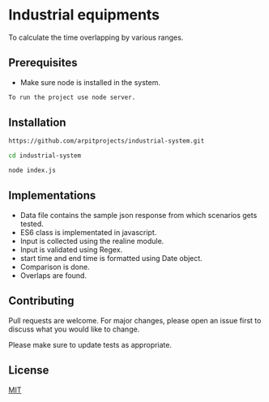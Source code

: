 # Industrial equipments

To calculate the time overlapping by various ranges.

## Prerequisites

- Make sure node is installed in the system.

```bash
To run the project use node server.
```

## Installation

```bash
https://github.com/arpitprojects/industrial-system.git

cd industrial-system

node index.js
```

## Implementations

- Data file contains the sample json response from which scenarios gets tested.
- ES6 class is implementated in javascript.
- Input is collected using the realine module.
- Input is validated using Regex.
- start time and end time is formatted using Date object.
- Comparison is done.
- Overlaps are found.

## Contributing
Pull requests are welcome. For major changes, please open an issue first to discuss what you would like to change.

Please make sure to update tests as appropriate.

## License
[MIT](https://choosealicense.com/licenses/mit/)    




























